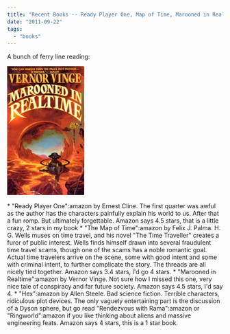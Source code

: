 ```yaml
---
title: "Recent Books -- Ready Player One, Map of Time, Marooned in Realtime, Hex"
date: "2011-09-22"
tags: 
  - "books"
---
```


A bunch of ferry line reading:

[![](images/Vernor-Vinge_1986_Marooned-In-Realtime-180x300.jpg "Vernor Vinge_1986_Marooned In Realtime")](http://theludwigs.com/wp-content/uploads/2011/09/Vernor-Vinge_1986_Marooned-In-Realtime.jpg)

\* "Ready Player One":amazon by Ernest Cline. The first quarter was awful as the author has the characters painfully explain his world to us. After that a fun romp. But ultimately forgettable. Amazon says 4.5 stars, that is a little crazy, 2 stars in my book \* "The Map of Time":amazon by Felix J. Palma. H. G. Wells muses on time travel, and his novel "The Time Traveller" creates a furor of public interest. Wells finds himself drawn into several fraudulent time travel scams, though one of the scams has a noble romantic goal. Actual time travelers arrive on the scene, some with good intent and some with criminal intent, to further complicate the story. The threads are all nicely tied together. Amazon says 3.4 stars, I'd go 4 stars. \* "Marooned in Realtime":amazon by Vernor Vinge. Not sure how I missed this one, very nice tale of conspiracy and far future society. Amazon says 4.5 stars, I'd say 4. \* "Hex":amazon by Allen Steele. Bad science fiction. Terrible characters, ridiculous plot devices. The only vaguely entertaining part is the discussion of a Dyson sphere, but go read "Rendezvous with Rama":amazon or "Ringworld":amazon if you like thinking about aliens and massive engineering feats. Amazon says 4 stars, this is a 1 star book.

